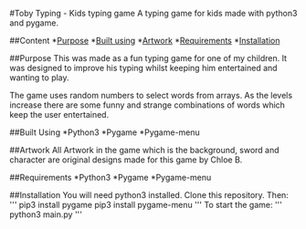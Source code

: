 #Toby Typing - Kids typing game
A typing game for kids made with python3 and pygame.

##Content
*[Purpose](#Purpose)
*[Built using](#Built-using)
*[Artwork](#Artwork)
*[Requirements](#Requirements)
*[Installation](#Installation)

##Purpose
This was made as a fun typing game for one of my children. It was designed to improve his typing whilst keeping him entertained and wanting to play.

The game uses random numbers to select words from arrays. As the levels increase there are some funny and strange combinations of words which keep the user entertained.

##Built Using
*Python3
*Pygame
*Pygame-menu

##Artwork
All Artwork in the game which is the background, sword and character are original designs made for this game by Chloe B.

##Requirements
*Python3
*Pygame
*Pygame-menu

##Installation
You will need python3 installed.
Clone this repository.
Then:
'''
pip3 install pygame
pip3 install pygame-menu
'''
To start the game:
'''
python3 main.py
'''


